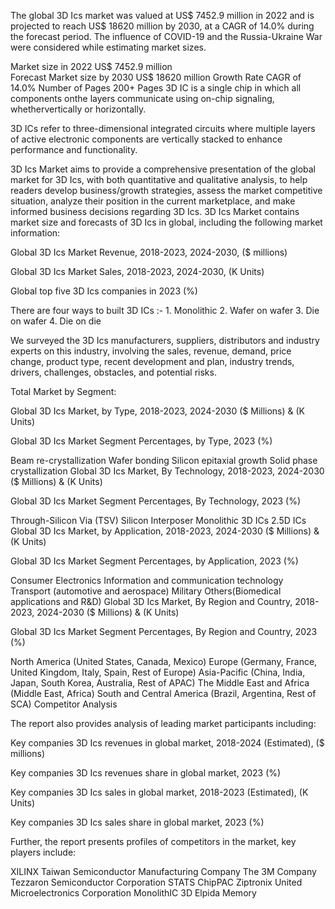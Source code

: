 The global 3D Ics market was valued at US$ 7452.9 million in 2022 and is projected to reach US$ 18620 million by 2030, at a CAGR of 14.0% during the forecast period. The influence of COVID-19 and the Russia-Ukraine War were considered while estimating market sizes.

Market size in 2022
US$ 7452.9 million	
Forecast Market size by 2030
US$ 18620 million
Growth Rate	CAGR of 14.0%	Number of Pages	200+ Pages
3D IC is a single chip in which all components onthe layers communicate using on-chip signaling, whethervertically or horizontally.

3D ICs refer to three-dimensional integrated circuits where multiple layers of active electronic components are vertically stacked to enhance performance and functionality.

3D Ics Market aims to provide a comprehensive presentation of the global market for 3D Ics, with both quantitative and qualitative analysis, to help readers develop business/growth strategies, assess the market competitive situation, analyze their position in the current marketplace, and make informed business decisions regarding 3D Ics. 3D Ics Market contains market size and forecasts of 3D Ics in global, including the following market information:

Global 3D Ics Market Revenue, 2018-2023, 2024-2030, ($ millions)

Global 3D Ics Market Sales, 2018-2023, 2024-2030, (K Units)

Global top five 3D Ics companies in 2023 (%)

There are four ways to built 3D ICs :- 1. Monolithic 2. Wafer on wafer 3. Die on wafer 4. Die on die

We surveyed the 3D Ics manufacturers, suppliers, distributors and industry experts on this industry, involving the sales, revenue, demand, price change, product type, recent development and plan, industry trends, drivers, challenges, obstacles, and potential risks.

Total Market by Segment:

Global 3D Ics Market, by Type, 2018-2023, 2024-2030 ($ Millions) & (K Units)

Global 3D Ics Market Segment Percentages, by Type, 2023 (%)

Beam re-crystallization
Wafer bonding
Silicon epitaxial growth
Solid phase crystallization
Global 3D Ics Market, By Technology, 2018-2023, 2024-2030 ($ Millions) & (K Units)

Global 3D Ics Market Segment Percentages, By Technology, 2023 (%)

Through-Silicon Via (TSV)
Silicon Interposer
Monolithic 3D ICs
2.5D ICs
Global 3D Ics Market, by Application, 2018-2023, 2024-2030 ($ Millions) & (K Units)

Global 3D Ics Market Segment Percentages, by Application, 2023 (%)

Consumer Electronics
Information and communication technology
Transport (automotive and aerospace)
Military
Others(Biomedical applications and R&D)
Global 3D Ics Market, By Region and Country, 2018-2023, 2024-2030 ($ Millions) & (K Units)

Global 3D Ics Market Segment Percentages, By Region and Country, 2023 (%)

North America (United States, Canada, Mexico)
Europe (Germany, France, United Kingdom, Italy, Spain, Rest of Europe)
Asia-Pacific (China, India, Japan, South Korea, Australia, Rest of APAC)
The Middle East and Africa (Middle East, Africa)
South and Central America (Brazil, Argentina, Rest of SCA)
Competitor Analysis

The report also provides analysis of leading market participants including:

Key companies 3D Ics revenues in global market, 2018-2024 (Estimated), ($ millions)

Key companies 3D Ics revenues share in global market, 2023 (%)

Key companies 3D Ics sales in global market, 2018-2023 (Estimated), (K Units)

Key companies 3D Ics sales share in global market, 2023 (%)

Further, the report presents profiles of competitors in the market, key players include:

XILINX
Taiwan Semiconductor Manufacturing Company
The 3M Company
Tezzaron Semiconductor Corporation
STATS ChipPAC
Ziptronix
United Microelectronics Corporation
MonolithIC 3D
Elpida Memory
